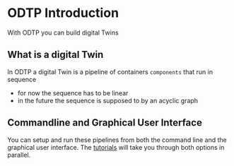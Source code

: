 # ODTP Introduction

With ODTP you can build digital Twins

## What is a digital Twin

In ODTP a digital Twin is a pipeline of containers `components`
that run in sequence

- for now the sequence has to be linear
- in the future the sequence is supposed to by an acyclic graph

## Commandline and Graphical User Interface

You can setup and run these pipelines from both the command line and the graphical user interface.
The [tutorials](tutorials/getting-started.md) will take you through both options in parallel.
